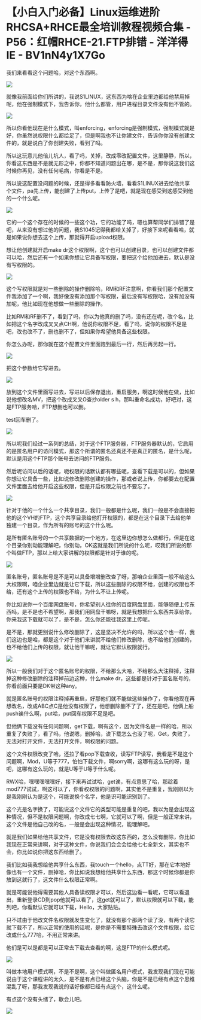 # 【小白入门必备】Linux运维进阶RHCSA+RHCE最全培训教程视频合集 - P56：红帽RHCE-21.FTP排错 - 洋洋得IE - BV1nN4y1X7Go

我们来看看这个问题哈，对这个东西啊。

![](img/e5b6842a15d056a874333582e76c3679_1.png)

就像我前面给你们所讲的，我说S1LINUX，这东西为啥在企业里边都给他禁用掉呢，他在强制模式下，我告诉你，他什么都管，用户进程目录文件没有他不管的。



![](img/e5b6842a15d056a874333582e76c3679_3.png)

所以你看他现在是什么模式，叫enforcing，enforcing是强制模式，强制模式就是好，你虽然说权限什么都给足了，但是啊我也不让你建文件，告诉你你没有创建文件的，就是说白了你创建失败，看到了吗。

所以这玩意儿他倍儿坑人，看了吗，关掉，改成零改配置文件，这里静静，所以，你看这东西是不是就无形之中，你都不知道问题出在哪，是不是，那你说这我们这时候你再见，没有任何毛病，你看是不是。

所以说这配置没问题的时候，还是得多看看防火墙，看看S1LINUX进去给他共享个文件，pa先上传，能创建了上传put，上传了是吧，就是现在感受到这感受到他的一个什么呢。



![](img/e5b6842a15d056a874333582e76c3679_5.png)

它的一个这个存在的时候的一些这个功，它的功能了吗，嗯也算帮同学们排错了是吧，从来没有想过他的问题，我S1045记得我都给关掉了，好接下来呢看看哈，就是如果说你想去这个上传，那就得开启upload权限。

想让他创建就开启make dr这个权限啊，这个也可以创建目录，也可以创建文件都可以哈，然后还有一个如果你想让它具备写权限，要把这个给他加进去，默认是没有写权限的。



![](img/e5b6842a15d056a874333582e76c3679_7.png)

这个写权限就是对一些删除的操作删除哈，RM和RF注意啊，你看我们那个配置文件我添加了一个啊，我好像没有添加那个写权限，最后没有写权限哈，没有加没有加呢，他比如现在他想做一些删除的操作。

比如RM和RF删不了，看到了吗，你以为他真的删了吗，没有还在呢，改个名，比如把这个名字改成叉叉点CH啊，他说你权限不足，看了吗，说你的权限不足是吧，改也改不了，删也删不了，但如果你希望他具备这些权限。

你怎么办呢，那你就在这个配置文件里面跑到最后一行，然后再另起一行。

![](img/e5b6842a15d056a874333582e76c3679_9.png)

把这个参数给它写进去。

![](img/e5b6842a15d056a874333582e76c3679_11.png)

放到这个文件里面写进去，写进以后保存退出，重启服务，啊这时候他在做，比如说他想改名MV，把这个改成叉叉O查抄older s h，那叫重命名成功，好吧对，这是FTP服务哈，FTP想删也可以删。

test回车删了。

![](img/e5b6842a15d056a874333582e76c3679_13.png)

所以呢我们经过一系列的总结，对于这个FTP服务器，FTP服务器默认的，它启用的是匿名用户的访问模式，那这个所谓的匿名还真还不是真正的匿名，是什么呢，默认是用这个FTP那个账号去访问的FTP服务。

然后呢访问以后的话呢，呃权限的话默认都有哪些呢，查看下载是可以的，但如果你想让它具备一些，比如说修改删除创建的操作，那或者说上传，你都要去在配置文件里面去给他开启这些权限，但是开启权限之前也不要忘了。



![](img/e5b6842a15d056a874333582e76c3679_15.png)

针对于他的一个什么一个共享目录，我们一般都是什么呢，我们一般是不会直接把他的这个VH的FTP，这个共享目录给他打开权限的，都是在这个目录下去给他单独建一个目录，作为所有的账号的这个什么呢。

是所有匿名账号的一个共享数据的一个地方，在这里边你想怎么做都行，但是在这个目录你别动能理解吧，你别动，OK这就是我们所说的什么呢，哎我们所说的那个叫做FTP，那以上给大家讲解的权限都是针对于谁的呢。



![](img/e5b6842a15d056a874333582e76c3679_17.png)

匿名账号，匿名账号是不是可以具备增增删改查了呀，那咱企业里面一般不给这么大权限啊，咱企业里边就是让它下载，所以这些删除的权限不给，创建的权限也不给，还有这个上传的权限也不给，为什么不让上传呢。

你比如说你一个百度网盘账号，你希望别人往你的百度网盘里面，能够随便上传东西吗，是不是也不希望啊，那我们用网盘干嘛呀，就是我想把什么东西共享给你，你来我这下载就可以了，是不是，怎么你还能往我这里上传呢。

是不是，那就更别说什么修改删除了，这是坚决不允许的吗，所以这个也一样，我们这边也是哈，都是这个对于他们来讲就不给他们修改删除，也不给他们创建的，也不给他们上传的权限，就让他干嘛呢，就让它默认权限就行。



![](img/e5b6842a15d056a874333582e76c3679_19.png)

所以一般我们对于这个匿名账号的权限，不给那么大哈，不给那么大注释掉，注释掉这种修改删除的注释掉前边这种，什么make dr，这些都是针对于匿名账号的，你看前面只要是DK带这种any。

就是匿名账号的权限注释掉再重启，好那他们就不能做这些操作了，你看他现在再想改名，改成ABC点C是他没有权限了，他想删除删不了了，还在是吧，他俩上船push诶什么啊，put哈，put回车权限不足是吧。

但他俩下载没有任何问题啊，get下载，啊有这个，因为文件名是一样的哈，所以重复了失败了，看了吗，他说嗯，删掉哈，诶下载怎么也没了呢，Get，失败了，无法对打开文件，无法打开文件，啊权限的问题。

这个文件权限改变了哈，还拉了看pop下载查收，读写FTP读写，我看是不是这个问题啊，Mod，U等于777，怕怕下载文件，啊sorry啊，这哪有这么玩的呀，是吧，这哪有这么玩的，就是U等于U等于什么呢。

RWX哈，嘿嘿嘿嘿嘿好，接下来再试试哈，get诶，有点意思了哈，那趁着mod777试试，啊这可以了，你看权权限的问题啊，其实他不是重复，我刚刚以为是我刚刚认为是这个，可能说换个名字，他是识可能识别到了。

这个光是名字换了，可能说这个文件它的类型可能是重复的吧，我以为是会出现这种情况，但不是权限问题啊，你改成七七啊，它就可以了啊，但是一般正常来讲，这个文件是他自己改的名，一般是会出现这种情况，能理解吧。

就是我们如果给他共享文件，它是没有权限去改这东西的，怎么没有删除，你比如我现在正常来讲啊，对于这种文件，你说我们会会会给他七七全新文，其实也不会，你比如说你把这东西给删了。

我们比如我我想给他共享什么东西，我touch一个hello，点TT好，那在它本地好像也有一个文件，删掉哈，你比如说我想给他共享什么东西，那这个时候你都是你放到这就行了，这文件什么权限正常啊。

就是可能说他得需要其他人具备读权限才可以，然后这边看一看呢，它可以看退出，重新登录CD到pop他就可以看了，这get就可以了，默认权限就可以下载，能列吧，你看默认它就可以下载，Hello，大家贴贴。

只不过由于他改文件名权限就发生变化了，就没有那个那两个读了没，有两个读它就下载不了，所以正常的使用的话呢，是你是不需要特殊去改这个文件权限，给它改成什么777哈，不用正常来讲。

他们是可以是都是可以正常去下载去查看的啊，这是FTP的什么模式呢。

![](img/e5b6842a15d056a874333582e76c3679_21.png)

叫做本地用户模式啊，不是不是啊，这个叫做匿名用户模式，我发现我们现在可能说由于这个课程讲的太久，是不是有点已经这个头脑，你是不是已经有点这个思维混乱了呀，那我发现我说的话好像都已经有点这个，这什么呢。

有点这个没有头绪了，歇会儿吧。

![](img/e5b6842a15d056a874333582e76c3679_23.png)